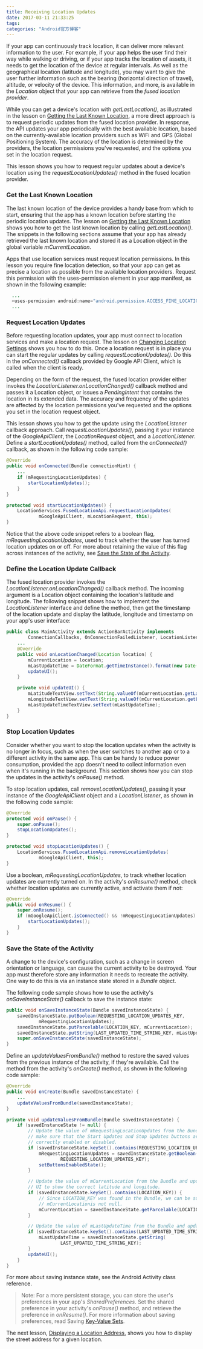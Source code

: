 ```yaml
---
title: Receiving Location Updates
date: 2017-03-11 21:33:25
tags:
categories: "Android官方博客"
---
```


If your app can continuously track location, it can deliver more relevant information to the user. For example, if your app helps the user find their way while walking or driving, or if your app tracks the location of assets, it needs to get the location of the device at regular intervals. As well as the geographical location (latitude and longitude), you may want to give the user further information such as the bearing (horizontal direction of travel), altitude, or velocity of the device. This information, and more, is available in the _Location_ object that your app can retrieve from the _fused location provider_.

While you can get a device's location with _getLastLocation()_, as illustrated in the lesson on [Getting the Last Known Location](https://developer.android.com/training/location/retrieve-current.html), a more direct approach is to request periodic updates from the fused location provider. In response, the API updates your app periodically with the best available location, based on the currently-available location providers such as WiFi and GPS (Global Positioning System). The accuracy of the location is determined by the providers, the location permissions you've requested, and the options you set in the location request.

This lesson shows you how to request regular updates about a device's location using the _requestLocationUpdates()_ method in the fused location provider.

<!--more-->

### Get the Last Known Location

The last known location of the device provides a handy base from which to start, ensuring that the app has a known location before starting the periodic location updates. The lesson on [Getting the Last Known Location](https://developer.android.com/training/location/retrieve-current.html) shows you how to get the last known location by calling _getLastLocation()_. The snippets in the following sections assume that your app has already retrieved the last known location and stored it as a Location object in the global variable _mCurrentLocation_.

Apps that use location services must request location permissions. In this lesson you require fine location detection, so that your app can get as precise a location as possible from the available location providers. Request this permission with the uses-permission element in your app manifest, as shown in the following example:

```java
  ...
  <uses-permission android:name="android.permission.ACCESS_FINE_LOCATION"/>
  ...
```

### Request Location Updates

Before requesting location updates, your app must connect to location services and make a location request. The lesson on [Changing Location Settings](https://developer.android.com/training/location/change-location-settings.html) shows you how to do this. Once a location request is in place you can start the regular updates by calling _requestLocationUpdates()_. Do this in the _onConnected()_ callback provided by Google API Client, which is called when the client is ready.

Depending on the form of the request, the fused location provider either invokes the _LocationListener.onLocationChanged()_ callback method and passes it a Location object, or issues a _PendingIntent_ that contains the location in its extended data. The accuracy and frequency of the updates are affected by the location permissions you've requested and the options you set in the location request object.

This lesson shows you how to get the update using the _LocationListener_ callback approach. Call _requestLocationUpdates()_, passing it your instance of the _GoogleApiClient_, the _LocationRequest_ object, and a _LocationListener_. Define a _startLocationUpdates()_ method, called from the _onConnected()_ callback, as shown in the following code sample:

```java
@Override
public void onConnected(Bundle connectionHint) {
    ...
    if (mRequestingLocationUpdates) {
        startLocationUpdates();
    }
}

protected void startLocationUpdates() {
    LocationServices.FusedLocationApi.requestLocationUpdates(
            mGoogleApiClient, mLocationRequest, this);
}
```

Notice that the above code snippet refers to a boolean flag, _mRequestingLocationUpdates_, used to track whether the user has turned location updates on or off. For more about retaining the value of this flag across instances of the activity, see [Save the State of the Activity](https://developer.android.com/training/location/receive-location-updates.html#save-state).

### Define the Location Update Callback

The fused location provider invokes the _LocationListener.onLocationChanged()_ callback method. The incoming argument is a Location object containing the location's latitude and longitude. The following snippet shows how to implement the _LocationListener_ interface and define the method, then get the timestamp of the location update and display the latitude, longitude and timestamp on your app's user interface:

```java
public class MainActivity extends ActionBarActivity implements
        ConnectionCallbacks, OnConnectionFailedListener, LocationListener {
    ...
    @Override
    public void onLocationChanged(Location location) {
        mCurrentLocation = location;
        mLastUpdateTime = DateFormat.getTimeInstance().format(new Date());
        updateUI();
    }

    private void updateUI() {
        mLatitudeTextView.setText(String.valueOf(mCurrentLocation.getLatitude()));
        mLongitudeTextView.setText(String.valueOf(mCurrentLocation.getLongitude()));
        mLastUpdateTimeTextView.setText(mLastUpdateTime);
    }
}
```

### Stop Location Updates

Consider whether you want to stop the location updates when the activity is no longer in focus, such as when the user switches to another app or to a different activity in the same app. This can be handy to reduce power consumption, provided the app doesn't need to collect information even when it's running in the background. This section shows how you can stop the updates in the activity's _onPause()_ method.

To stop location updates, call _removeLocationUpdates()_, passing it your instance of the _GoogleApiClient_ object and a _LocationListener_, as shown in the following code sample:

```java
@Override
protected void onPause() {
    super.onPause();
    stopLocationUpdates();
}

protected void stopLocationUpdates() {
    LocationServices.FusedLocationApi.removeLocationUpdates(
            mGoogleApiClient, this);
}

```

Use a boolean, _mRequestingLocationUpdates_, to track whether location updates are currently turned on. In the activity's _onResume()_ method, check whether location updates are currently active, and activate them if not:

```java
@Override
public void onResume() {
    super.onResume();
    if (mGoogleApiClient.isConnected() && !mRequestingLocationUpdates) {
        startLocationUpdates();
    }
}

```

### Save the State of the Activity

A change to the device's configuration, such as a change in screen orientation or language, can cause the current activity to be destroyed. Your app must therefore store any information it needs to recreate the activity. One way to do this is via an instance state stored in a _Bundle_ object.

The following code sample shows how to use the activity's _onSaveInstanceState()_ callback to save the instance state:

```java
public void onSaveInstanceState(Bundle savedInstanceState) {
    savedInstanceState.putBoolean(REQUESTING_LOCATION_UPDATES_KEY,
            mRequestingLocationUpdates);
    savedInstanceState.putParcelable(LOCATION_KEY, mCurrentLocation);
    savedInstanceState.putString(LAST_UPDATED_TIME_STRING_KEY, mLastUpdateTime);
    super.onSaveInstanceState(savedInstanceState);
}
```

Define an _updateValuesFromBundle()_ method to restore the saved values from the previous instance of the activity, if they're available. Call the method from the activity's _onCreate()_ method, as shown in the following code sample:

```java
@Override
public void onCreate(Bundle savedInstanceState) {
    ...
    updateValuesFromBundle(savedInstanceState);
}

private void updateValuesFromBundle(Bundle savedInstanceState) {
    if (savedInstanceState != null) {
        // Update the value of mRequestingLocationUpdates from the Bundle, and
        // make sure that the Start Updates and Stop Updates buttons are
        // correctly enabled or disabled.
        if (savedInstanceState.keySet().contains(REQUESTING_LOCATION_UPDATES_KEY)) {
            mRequestingLocationUpdates = savedInstanceState.getBoolean(
                    REQUESTING_LOCATION_UPDATES_KEY);
            setButtonsEnabledState();
        }

        // Update the value of mCurrentLocation from the Bundle and update the
        // UI to show the correct latitude and longitude.
        if (savedInstanceState.keySet().contains(LOCATION_KEY)) {
            // Since LOCATION_KEY was found in the Bundle, we can be sure that
            // mCurrentLocationis not null.
            mCurrentLocation = savedInstanceState.getParcelable(LOCATION_KEY);
        }

        // Update the value of mLastUpdateTime from the Bundle and update the UI.
        if (savedInstanceState.keySet().contains(LAST_UPDATED_TIME_STRING_KEY)) {
            mLastUpdateTime = savedInstanceState.getString(
                    LAST_UPDATED_TIME_STRING_KEY);
        }
        updateUI();
    }
}
```

For more about saving instance state, see the Android Activity class reference.

>Note: For a more persistent storage, you can store the user's preferences in your app's _SharedPreferences_. Set the shared preference in your activity's _onPause()_ method, and retrieve the preference in _onResume()_. For more information about saving preferences, read Saving [Key-Value Sets](https://developer.android.com/training/basics/data-storage/shared-preferences.html).

The next lesson, [Displaying a Location Address](https://developer.android.com/training/location/display-address.html), shows you how to display the street address for a given location.
